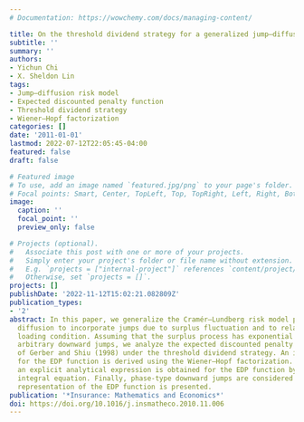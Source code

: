 ```yaml
---
# Documentation: https://wowchemy.com/docs/managing-content/

title: On the threshold dividend strategy for a generalized jump–diffusion risk model
subtitle: ''
summary: ''
authors:
- Yichun Chi
- X. Sheldon Lin
tags:
- Jump–diffusion risk model
- Expected discounted penalty function
- Threshold dividend strategy
- Wiener–Hopf factorization
categories: []
date: '2011-01-01'
lastmod: 2022-07-12T22:05:45-04:00
featured: false
draft: false

# Featured image
# To use, add an image named `featured.jpg/png` to your page's folder.
# Focal points: Smart, Center, TopLeft, Top, TopRight, Left, Right, BottomLeft, Bottom, BottomRight.
image:
  caption: ''
  focal_point: ''
  preview_only: false

# Projects (optional).
#   Associate this post with one or more of your projects.
#   Simply enter your project's folder or file name without extension.
#   E.g. `projects = ["internal-project"]` references `content/project/deep-learning/index.md`.
#   Otherwise, set `projects = []`.
projects: []
publishDate: '2022-11-12T15:02:21.082809Z'
publication_types:
- '2'
abstract: In this paper, we generalize the Cramér–Lundberg risk model perturbed by
  diffusion to incorporate jumps due to surplus fluctuation and to relax the positive
  loading condition. Assuming that the surplus process has exponential upward and
  arbitrary downward jumps, we analyze the expected discounted penalty (EDP) function
  of Gerber and Shiu (1998) under the threshold dividend strategy. An integral equation
  for the EDP function is derived using the Wiener–Hopf factorization. As a result,
  an explicit analytical expression is obtained for the EDP function by solving the
  integral equation. Finally, phase-type downward jumps are considered and a matrix
  representation of the EDP function is presented.
publication: '*Insurance: Mathematics and Economics*'
doi: https://doi.org/10.1016/j.insmatheco.2010.11.006
---
```

